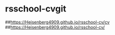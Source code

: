 # rsschool-cvgit
##https://Heisenberg4909.github.io/rsschool-cv/cv ##https://Heisenberg4909.github.io/rsschool-cv/
